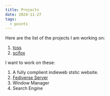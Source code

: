 ```yaml
---
title: Projects
date: 2024-11-27
tags:
  - points
---
```

Here are the list of the projects I am working on:
1.  [toss](https://github.com/scientiac/toss)
2. [scifox](https://github.com/scientiac/scifox)

I want to work on these:
1. A fully complient indieweb ststic website.
2. [Fediverse Server](nodes/fediverse%20server.md)
4. Window Manager
5. Search Engine